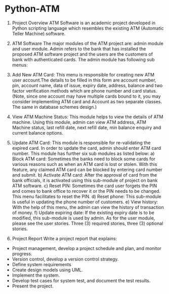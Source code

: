 # Python-ATM



1. Project Overview	
ATM Software is an academic project developed in Python scripting language which resembles the existing ATM (Automatic Teller Machine) software. 

2. ATM Software
The major modules of the ATM project are: admin module and user module. Admin refers to the bank that has installed the proposed ATM software project and the users are the customers of bank with authenticated cards.
The admin module has following sub menus:
1.	Add New ATM Card: This menu is responsible for creating new ATM user account.The details to be filled in this form are account number, pin, account name, data of issue, expiry date, address, balance and two factor verification methods which are phone number and card status. (Note, since one account may have multiple cards bound to it, you may consider implementing ATM card and Account as two separate classes. The same in database schemes design.)

2.	View ATM Machine Status: This module helps to view the details of ATM machine. Using this module, admin can view ATM address, ATM Machine status, last refill date, next refill date, min balance enquiry and current balance options.


3.  Update ATM Card: This module is responsible for re-validating the expired card. In order to update the card, admin should enter ATM card number. This module has further six sub modules as listed below:
a)	Block ATM card: Sometimes the banks need to block some cards for various reasons such as when an ATM card is lost or stolen. With this feature, any claimed ATM card can be blocked by entering card number and submit.
b)	Activate ATM card: After the approval of card from the bank officials, it is activated using this sub-module of project on bank ATM software.
c)	Reset PIN: Sometimes the card user forgets the PIN and comes to bank office to recover it or the PIN needs to be changed. This menu facilitates to reset the PIN.
d)	Reset phone: This sub-module is useful in updating the phone number of customers.
e)	View history: With the help of this menu, the admin can view the history of transaction of money.
f)	Update expiring date: If the existing expiry date is to be modified, this sub-module is used by admin.
As for the user module, please see the user stories. Three (3)  required stories, three (3) optional stories.

3. Project Report
Write a project report that explains:
* Project management, develop a project schedule and plan, and monitor progress. 
* Version control, develop a version control strategy. 
* Define system requirements 
*	Create design models using UML. 
*	Implement the system. 
*	Develop test cases for system test, and document the test results. 
*	Present the project. 
